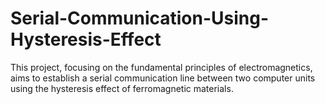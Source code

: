# Serial-Communication-Using-Hysteresis-Effect

This project, focusing on the fundamental principles of electromagnetics, aims to establish a serial communication line between two computer units using the hysteresis effect of ferromagnetic materials.

